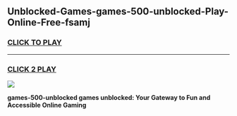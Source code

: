 
## Unblocked-Games-games-500-unblocked-Play-Online-Free-fsamj
<h3>
<a href="https://premium76.site?title=games-500-unblocked&ref=26A">CLICK TO PLAY</a></h3>
<hr>

<h3>
<a href="https://premium76.site?title=games-500-unblocked&ref=26A">CLICK 2 PLAY</a>
  
</h3>

<a href="https://premium76.site?title=games-500-unblocked&ref=26A"><img src="https://clearcache.store/games.png"></a>


**games-500-unblocked games unblocked: Your Gateway to Fun and Accessible Online Gaming**
